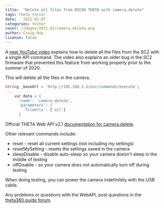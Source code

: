 ```yaml
---
title:  "Delete all files from RICOH THETA with camera.delete"
tags: theta-tester
date:   2021-02-07
categories: tester
cover: /images/2021_02/camera_delete.png
author: Craig Oda
license: false
---
```


A [new YouTube video](https://youtu.be/b6GNRNkouDI) explains how to
delete all the files from the SC2 with a single API command.  The video
also explains an older bug in the SC2 firmware that prevented this feature
from working properly prior to the summer of 2020.

This will delete all the files in the camera.

```dart
String _baseUrl = 'http://192.168.1.1/osc/commands/execute';
...
    var data = {
      'name': 'camera.delete',
      'parameters': {
        'fileUrls': ['all']
      }
```

Official THETA Web API
v2.1 [documentation for camera.delete](https://api.ricoh/docs/theta-web-api-v2.1/commands/camera.delete/).

Other relevant commands include:

* reset - reset all current settings (not including my settings)
* resetMySetting - resets the settings saved in the camera
* sleepDisable - disable auto-sleep so your camera doesn't sleep in the middle of testing
* offDisable - so your camera does not automatically turn off during testing

When doing testing, you can power the camera indefinitely with the USB cable.

Any problems or questions with the WebAPI, post questions in the
[theta360.guide forum](https://community.theta360.guide/c/theta-api-usage/5).


